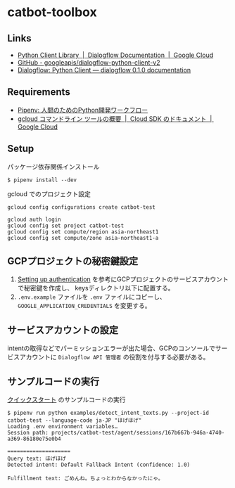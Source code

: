 catbot-toolbox
==============


Links
-----

- [Python Client Library  |  Dialogflow Documentation  |  Google Cloud](https://cloud.google.com/dialogflow/docs/reference/libraries/python)
- [GitHub - googleapis/dialogflow-python-client-v2](https://github.com/googleapis/dialogflow-python-client-v2)
- [Dialogflow: Python Client — dialogflow 0.1.0 documentation](https://dialogflow-python-client-v2.readthedocs.io/en/latest/)


Requirements
------------

- [Pipenv: 人間のためのPython開発ワークフロー](https://pipenv-ja.readthedocs.io/ja/translate-ja/)
- [gcloud コマンドライン ツールの概要  |  Cloud SDK のドキュメント  |  Google Cloud](https://cloud.google.com/sdk/gcloud/)


Setup
-----

パッケージ依存関係インストール

```
$ pipenv install --dev
```

gcloud でのプロジェクト設定


```
gcloud config configurations create catbot-test

gcloud auth login
gcloud config set project catbot-test
gcloud config set compute/region asia-northeast1
gcloud config set compute/zone asia-northeast1-a
```


GCPプロジェクトの秘密鍵設定
---------------------------

1. [Setting up authentication](https://dialogflow.com/docs/reference/v2-auth-setup) を参考にGCPプロジェクトのサービスアカウントで秘密鍵を作成し、 keysディレクトリ以下に配置する。
2. `.env.example` ファイルを `.env` ファイルにコピーし、 `GOOGLE_APPLICATION_CREDENTIALS` を変更する。


サービスアカウントの設定
------------------------

intentの取得などでパーミッションエラーが出た場合、GCPのコンソールでサービスアカウントに `Dialogflow API 管理者` の役割を付与する必要がある。


サンプルコードの実行
--------------------

[クイックスタート](https://cloud.google.com/dialogflow/docs/quickstart-api#detect-intent-text-python) のサンプルコードの実行

```
$ pipenv run python examples/detect_intent_texts.py --project-id catbot-test --language-code ja-JP "ほげほげ"
Loading .env environment variables…
Session path: projects/catbot-test/agent/sessions/167b667b-946a-4740-a369-86180e75e0b4

====================
Query text: ほげほげ
Detected intent: Default Fallback Intent (confidence: 1.0)

Fulfillment text: ごめんね。ちょっとわからなかったにゃ。
```
